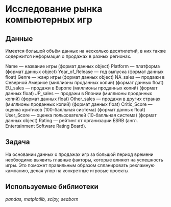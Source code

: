 # Исследование рынка компьютерных игр


## Данные

Имеется большой объём данных на несколько десятилетий, в них также содержится информация о продажах в разных регионах.

Name — название игры (формат данных object)
Platform — платформа (формат данных object)
Year_of_Release — год выпуска (формат данных float)
Genre — жанр игры (формат данных object)
NA_sales — продажи в Северной Америке (миллионы проданных копий) (формат данных float)
EU_sales — продажи в Европе (миллионы проданных копий) (формат данных float)
JP_sales — продажи в Японии (миллионы проданных копий) (формат данных float)
Other_sales — продажи в других странах (миллионы проданных копий) (формат данных float)
Critic_Score — оценка критиков (100-балльная система) (формат данных float)
User_Score — оценка пользователей (10-балльная система) (формат данных object)
Rating — рейтинг от организации ESRB (англ. Entertainment Software Rating Board).


## Задача

На основании данных о продажах игр за большой период времени необходимо выявить главные факторы, которые влияют на успешность игры. Это поможет правильным образом спланировать рекламную кампанию, делая упор на конкретные игровые проекты.

## Используемые библиотеки
*pandas, matplotlib, scipy, seaborn*

